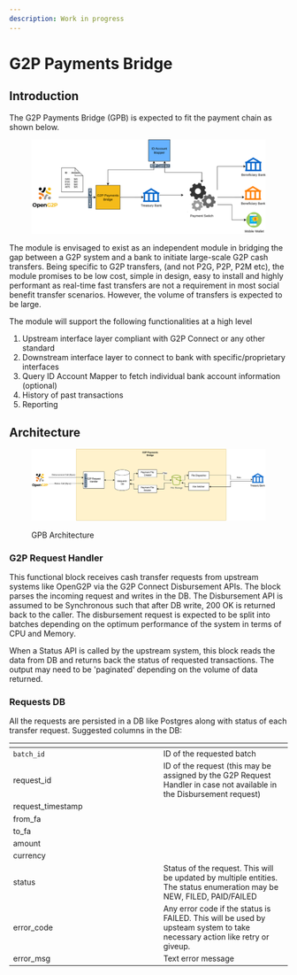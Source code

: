 ```yaml
---
description: Work in progress
---
```


# G2P Payments Bridge

## Introduction

The G2P Payments Bridge (GPB) is expected to fit the payment chain as shown below.&#x20;

<figure><img src="https://github.com/OpenG2P/openg2p-documentation/raw/develop/.gitbook/assets/gpb-payment-chain.png" alt=""><figcaption></figcaption></figure>

The module is envisaged to exist as an independent module in bridging the gap between a G2P system and a bank to initiate large-scale G2P cash transfers. Being specific to G2P transfers, (and not P2G, P2P, P2M etc), the module promises to be low cost, simple in design, easy to install and highly performant as real-time fast transfers are not a requirement in most social benefit transfer scenarios. However, the volume of transfers is expected to be large.&#x20;

The module will support the following functionalities at a high level

1. Upstream interface layer compliant with G2P Connect or any other standard
2. Downstream interface layer to connect to bank with specific/proprietary interfaces
3. Query ID Account Mapper to fetch individual bank account information (optional)
4. History of past transactions
5. Reporting

## Architecture



<figure><img src="https://github.com/OpenG2P/openg2p-documentation/raw/develop/.gitbook/assets/gpb-architecture.png" alt=""><figcaption><p>GPB Architecture</p></figcaption></figure>

### G2P Request Handler

This functional block receives cash transfer requests from upstream systems like OpenG2P via the G2P Connect Disbursement APIs. The block parses the incoming request and writes in the DB. The Disbursement API is assumed to be Synchronous such that after DB write, 200 OK is returned back to the caller.  The disbursement request is expected to be split into batches depending on the optimum performance of the system in terms of CPU and Memory.

When a Status API is called by the upstream system, this block reads the data from DB and returns back the status of requested transactions. The output may need to be 'paginated' depending on the volume of data returned.

### Requests DB

All the requests are persisted in a DB like Postgres along with status of each transfer request. Suggested columns in the DB:

<table><thead><tr><th width="258"></th><th></th></tr></thead><tbody><tr><td><code>batch_id</code></td><td>ID of the requested batch</td></tr><tr><td>request_id</td><td>ID of the request (this may be assigned by the G2P Request Handler in case not available in the Disbursement request)</td></tr><tr><td>request_timestamp</td><td></td></tr><tr><td>from_fa</td><td></td></tr><tr><td>to_fa</td><td></td></tr><tr><td>amount</td><td></td></tr><tr><td>currency</td><td></td></tr><tr><td>status</td><td>Status of the request. This will be updated by multiple entities. The status enumeration may be NEW, FILED, PAID/FAILED</td></tr><tr><td>error_code</td><td>Any error code if the status is FAILED. This will be used by upsteam system to take necessary action like retry or giveup.</td></tr><tr><td>error_msg</td><td>Text error message </td></tr></tbody></table>



